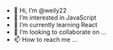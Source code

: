- 👋 Hi, I’m @weily22
- 👀 I’m interested in JavaScript
- 🌱 I’m currently learning React
- 💞️ I’m looking to collaborate on ...
- 📫 How to reach me ...

<!---
weily22/weily22 is a ✨ special ✨ repository because its `README.md` (this file) appears on your GitHub profile.
You can click the Preview link to take a look at your changes.
--->
